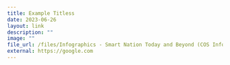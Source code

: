```yaml
---
title: Example Titless
date: 2023-06-26
layout: link
description: ""
image: ""
file_url: /files/Infographics - Smart Nation Today and Beyond (COS Infographics 2023).pdf
external: https://google.com
---
```


